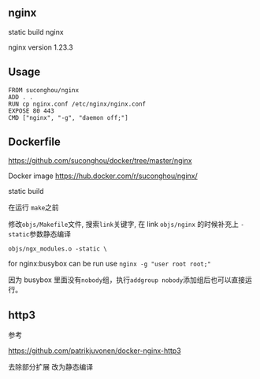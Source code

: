 ## nginx

static build nginx

nginx version 1.23.3

## Usage

```
FROM suconghou/nginx
ADD . .
RUN cp nginx.conf /etc/nginx/nginx.conf
EXPOSE 80 443
CMD ["nginx", "-g", "daemon off;"]
```


## Dockerfile

https://github.com/suconghou/docker/tree/master/nginx

Docker image https://hub.docker.com/r/suconghou/nginx/

static build

在运行 `make`之前

修改`objs/Makefile`文件, 搜索`link`关键字, 在 link `objs/nginx` 的时候补充上 `-static`参数静态编译
```
objs/ngx_modules.o -static \
```


for nginx:busybox can be run use `nginx -g "user root root;"`

因为 busybox 里面没有`nobody`组，执行`addgroup nobody`添加组后也可以直接运行。

## http3

参考

https://github.com/patrikjuvonen/docker-nginx-http3

去除部分扩展
改为静态编译

